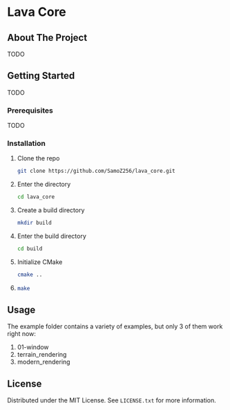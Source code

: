 # Lava Core

## About The Project

TODO

## Getting Started

TODO

### Prerequisites

TODO

### Installation

1. Clone the repo
   ```sh
   git clone https://github.com/SamoZ256/lava_core.git
   ```
2. Enter the directory
   ```sh
   cd lava_core
   ```
3. Create a build directory
   ```sh
   mkdir build
   ```
4. Enter the build directory
   ```sh
   cd build
   ```
5. Initialize CMake
   ```sh
   cmake ..
   ```
5. ```sh
   make
   ```

## Usage

The example folder contains a variety of examples, but only 3 of them work right now:
1. 01-window
2. terrain_rendering
3. modern_rendering

## License

Distributed under the MIT License. See `LICENSE.txt` for more information.